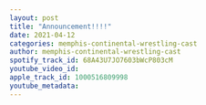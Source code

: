 ```yaml
---
layout: post
title: "Announcement!!!!"
date: 2021-04-12
categories: memphis-continental-wrestling-cast
author: memphis-continental-wrestling-cast
spotify_track_id: 68A43U7JO7603bWcP803cM
youtube_video_id: 
apple_track_id: 1000516809998
youtube_metadata: 
---
```

